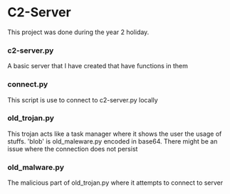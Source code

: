 # C2-Server

This project was done during the year 2 holiday.


### c2-server.py
A basic server that I have created that have functions in them


### connect.py
This script is use to connect to c2-server.py locally


### old_trojan.py
This trojan acts like a task manager where it shows the user the usage of stuffs. 'blob' is old_maleware.py encoded in base64. There might be an issue where the connection does not persist


### old_malware.py
The malicious part of old_trojan.py where it attempts to connect to server
